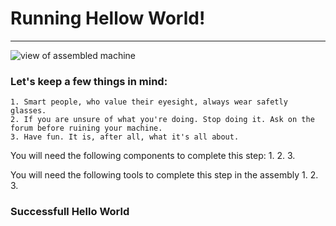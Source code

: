 # Running Hellow World!
***
![view of assembled machine]()

### Let's keep a few things in mind:
	1. Smart people, who value their eyesight, always wear safetly glasses.
	2. If you are unsure of what you're doing. Stop doing it. Ask on the forum before ruining your machine.
	3. Have fun. It is, after all, what it's all about. 


You will need the following components to complete this step:
	1. 
	2. 
	3. 
	
You will need the following tools to complete this step in the assembly
	1. 
	2. 
	3. 





### Successfull Hello World